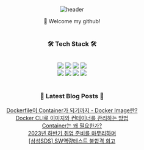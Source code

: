 
<div align="center">

![header](https://capsule-render.vercel.app/api?type=waving&color=0:c0fff4,100:ffc0cb&text=BoyunChoi&fontColor=white&fontSize=20)

👋 Welcome my github!
<br>
<br>

  <h3 align="center"> 🛠️ Tech Stack 🛠️</h3>
  <br>



  <img src="https://img.shields.io/badge/JAVA-007396?style=for-the-badge&logo=java&logoColor=white"> 
  <img src="https://img.shields.io/badge/SpringBoot-6DB33F?style=for-the-badge&logo=springboot&logoColor=white">
  <img src="https://img.shields.io/badge/SpringSecurity-6DB33F?style=for-the-badge&logo=Spring-Security&logoColor=white"> 
  <img src="https://img.shields.io/badge/MySQL-4479A1?style=for-the-badge&logo=MySQL&logoColor=white"> <br>
  <img src="https://img.shields.io/badge/Github-181717?style=for-the-badge&logo=github&logoColor=white">
  <img src="https://img.shields.io/badge/AWS-232F3E?style=for-the-badge&logo=aws&logoColor=white">
  <img src="https://img.shields.io/badge/Docker-2496ED?style=for-the-badge&logo=docker&logoColor=white">
  <img src="https://img.shields.io/badge/Kubernetes-326CE5?style=for-the-badge&logo=kubernetes&logoColor=white">

  <br>
  <br>

  <h3 align="center"> 📕 Latest Blog Posts 📕</h3>

<a href=https://boyuna.tistory.com/entry/Dockerfile%EC%9D%B4-Container%EA%B0%80-%EB%90%98%EA%B8%B0%EA%B9%8C%EC%A7%80-Docker-Image%EB%9E%80>Dockerfile이 Container가 되기까지 - Docker Image란?</a></br><a href=https://boyuna.tistory.com/entry/Docker-CLI%EB%A1%9C-%EC%9D%B4%EB%AF%B8%EC%A7%80%EC%99%80-%EC%BB%A8%ED%85%8C%EC%9D%B4%EB%84%88%EB%A5%BC-%EA%B4%80%EB%A6%AC%ED%95%98%EB%8A%94-%EB%B0%A9%EB%B2%95>Docker CLI로 이미지와 컨테이너를 관리하는 방법</a></br><a href=https://boyuna.tistory.com/entry/Container%EB%8A%94-%EC%99%9C-%ED%95%84%EC%9A%94%ED%95%9C%EA%B0%80>Container는 왜 필요한가?</a></br><a href=https://boyuna.tistory.com/entry/2023%EB%85%84-%ED%95%98%EB%B0%98%EA%B8%B0-%EC%B7%A8%EC%97%85%EC%A4%80%EB%B9%84%EB%A5%BC-%EB%A7%88%EB%AC%B4%EB%A6%AC%ED%95%98%EB%A9%B0>2023년 하반기 취업 준비를 마무리하며</a></br><a href=https://boyuna.tistory.com/entry/%EC%82%BC%EC%84%B1SDS-SW%EC%97%AD%EB%9F%89%ED%85%8C%EC%8A%A4%ED%8A%B8-%EB%B6%88%ED%95%A9%EA%B2%A9-%ED%9A%8C%EA%B3%A0>[삼성SDS] SW역량테스트 불합격 회고</a></br>